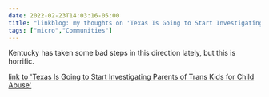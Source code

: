 ```yaml
---
date: 2022-02-23T14:03:16-05:00
title: "linkblog: my thoughts on 'Texas Is Going to Start Investigating Parents of Trans Kids for Child Abuse'"
tags: ["micro","Communities"]
---
```

Kentucky has taken some bad steps in this direction lately, but this is horrific.
 
[link to 'Texas Is Going to Start Investigating Parents of Trans Kids for Child Abuse'](https://www.vice.com/en/article/y3vxz5/texas-greg-abbott-transgender-kids-transition-procedures)
